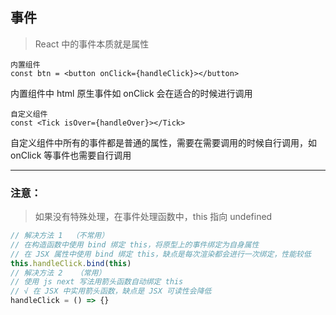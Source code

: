 ## 事件

> React 中的事件本质就是属性

```angular2html
内置组件
const btn = <button onClick={handleClick}></button>
```
内置组件中 html 原生事件如 onClick 会在适合的时候进行调用

```angular2html
自定义组件
const <Tick isOver={handleOver}></Tick>
```
自定义组件中所有的事件都是普通的属性，需要在需要调用的时候自行调用，如 onClick 等事件也需要自行调用

---
### 注意：
> 如果没有特殊处理，在事件处理函数中，this 指向 undefined

```js
// 解决方法 1  （不常用）
// 在构造函数中使用 bind 绑定 this，将原型上的事件绑定为自身属性
// 在 JSX 属性中使用 bind 绑定 this，缺点是每次渲染都会进行一次绑定，性能较低
this.handleClick.bind(this)
// 解决方法 2   （常用）
// 使用 js next 写法用箭头函数自动绑定 this
// √ 在 JSX 中实用箭头函数，缺点是 JSX 可读性会降低
handleClick = () => {}
```